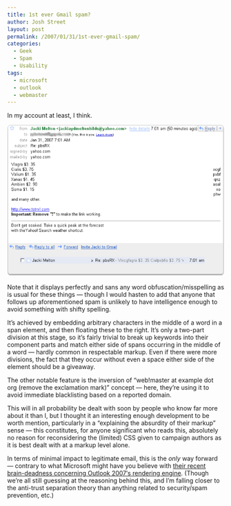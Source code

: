 ```yaml
---
title: 1st ever Gmail spam?
author: Josh Street
layout: post
permalink: /2007/01/31/1st-ever-gmail-spam/
categories:
  - Geek
  - Spam
  - Usability
tags:
  - microsoft
  - outlook
  - webmaster
---
```

In my account at least, I think.

![Spam that snuck past Gmail's filtering using CSS positioning][1]

Note that it displays perfectly and sans any word obfuscation/misspelling as is usual for these things &#8212; though I would hasten to add that anyone that follows up aforementioned spam is unlikely to have intelligence enough to avoid something with shifty spelling.

It&#8217;s achieved by embedding arbitrary characters in the middle of a word in a span element, and then floating these to the right. It&#8217;s only a two-part division at this stage, so it&#8217;s fairly trivial to break up keywords into their component parts and match either side of spans occurring in the middle of a word &#8212; hardly common in respectable markup. Even if there were more divisions, the fact that they occur without even a space either side of the element should be a giveaway.

The other notable feature is the inversion of &#8220;web!master at example dot org (remove the exclamation mark)&#8221; concept &#8212; here, they&#8217;re using it to avoid immediate blacklisting based on a reported domain.

This will in all probability be dealt with soon by people who know far more about it than I, but I thought it an interesting enough development to be worth mention, particularly in a &#8220;explaining the absurdity of their markup&#8221; sense &#8212; this constitutes, for anyone significant who reads this, absolutely no reason for reconsidering the (limited) CSS given to campaign authors as it is best dealt with at a markup level alone.

In terms of minimal impact to legitimate email, this is the *only* way forward &#8212; contrary to what Microsoft might have you believe with [their recent brain-deadness concerning Outlook 2007&#8242;s rendering engine][2]. (Though we&#8217;re all still guessing at the reasoning behind this, and I&#8217;m falling closer to the anti-trust separation theory than anything related to security/spam prevention, etc.)

 [1]: /blog/wp-content/2007/01/css-spam.png
 [2]: http://www.molly.com/2007/01/18/what-happened-with-html-and-css-in-outlook-2007/